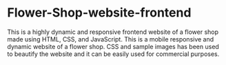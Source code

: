 # Flower-Shop-website-frontend
This is a highly dynamic and responsive frontend website of a flower shop made using HTML, CSS, and JavaScript.
This is a mobile responsive and dynamic website of a flower shop. CSS and sample images has been used to beautify the website and it can be easily used for commercial purposes.

